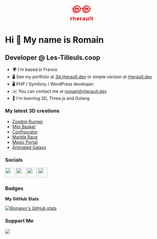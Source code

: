<p align="center">
  <img src="https://github.com/Romaixn/Romaixn/blob/master/assets/img/Logo%20avec%20typo.png" width="15%">
</p>

Hi 👋 My name is Romain
=======================

Developer @ Les-Tilleuls.coop
-----------------------------

*   🌍  I'm based in France
*   🖥️  See my portfolio at [3d.rherault.dev](https://3d.rherault.dev) or simple version at [rherault.dev](https://rherault.dev)
*   🖥️  PHP / Symfony / WordPress developer
*   ✉️  You can contact me at [romain@rherault.dev](mailto:romain@rherault.dev)
*   🧠  I'm learning 3D, Three.js and Golang                 

### My latest 3D creations
* [Zombie Runner](https://zombie-runner.rherault.dev)
* [Mini Basket](https://mini-basket.rherault.dev)
* [Configurator](https://configurator.rherault.dev)
* [Marble Race](https://marble-race-3d.vercel.app)
* [Magic Portal](https://magic-portal-3d.vercel.app)
* [Animated Galaxy](https://galaxy-animated-3d.vercel.app)

### Socials
                  
<p align="left"> <a href="https://www.dev.to/romaixn" target="_blank" rel="noreferrer"><img src="https://raw.githubusercontent.com/danielcranney/readme-generator/main/public/icons/socials/devdotto.svg" width="32" height="32" /></a> <a href="https://www.github.com/Romaixn" target="_blank" rel="noreferrer"><img src="https://raw.githubusercontent.com/danielcranney/readme-generator/main/public/icons/socials/github.svg" width="32" height="32" /></a> <a href="https://www.linkedin.com/in/rherault" target="_blank" rel="noreferrer"><img src="https://raw.githubusercontent.com/danielcranney/readme-generator/main/public/icons/socials/linkedin.svg" width="32" height="32" /></a> <a href="https://www.twitter.com/Romaixn" target="_blank" rel="noreferrer"><img src="https://raw.githubusercontent.com/danielcranney/readme-generator/main/public/icons/socials/twitter.svg" width="32" height="32" /></a></p>

### Badges

<b>My GitHub Stats</b>

<a href="http://www.github.com/Romaixn"><img src="https://github-readme-stats.vercel.app/api?username=Romaixn&show_icons=true&hide=&count_private=true&title_color=ef4444&text_color=ffffff&icon_color=ef4444&bg_color=1c1917&hide_border=true&show_icons=true" alt="Romaixn's GitHub stats" /></a>

### Support Me
<a href="https://www.buymeacoffee.com/rherault"><img src="https://cdn.buymeacoffee.com/buttons/v2/default-yellow.png" width="200" /></a>
